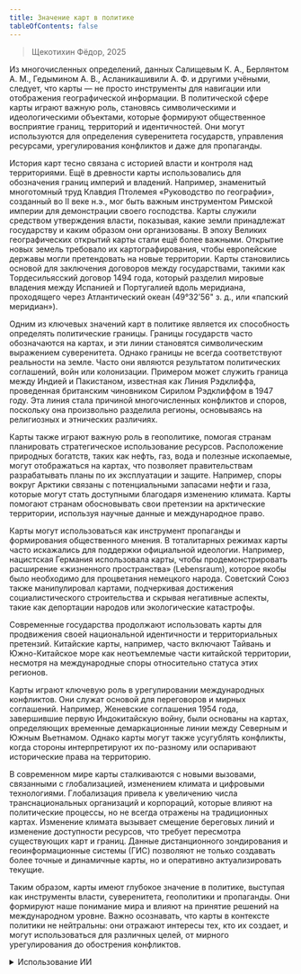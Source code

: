 ```yaml
---
title: Значение карт в политике
tableOfContents: false
---
```


> Щекотихин Фёдор, 2025

Из многочисленных определений, данных Салищевым К. А., Берлянтом А. М., Гедымином А. В., Асланикашивили А. Ф. и другими учёными, следует, что карты — не просто инструменты для навигации или отображения географической информации. В политической сфере карты играют важную роль, становясь символическими и идеологическими объектами, которые формируют общественное восприятие границ, территорий и идентичностей. Они могут используются для определения суверенитета государств, управления ресурсами, урегулирования конфликтов и даже для пропаганды.

История карт тесно связана с историей власти и контроля над территориями. Ещё в древности карты использовались для обозначения границ империй и владений. Например, знаменитый многотомный труд Клавдия Птолемея «Руководство по географии», созданный во II веке н.э., мог быть важным инструментом Римской империи для демонстрации своего господства. Карты служили средством утверждения власти, показывая, какие земли принадлежат государству и каким образом они организованы. В эпоху Великих географических открытий карты стали ещё более важными. Открытие новых земель требовало их картографирования, чтобы европейские державы могли претендовать на новые территории. Карты становились основой для заключения договоров между государствами, такими как Тордесильясский договор 1494 года, который разделил мировые владения между Испанией и Португалией вдоль меридиана, проходящего через Атлантический океан (49°32’56" з. д., или «папский меридиан»).

Одним из ключевых значений карт в политике является их способность определять политические границы. Границы государств часто обозначаются на картах, и эти линии становятся символическим выражением суверенитета. Однако границы не всегда соответствуют реальности на земле. Часто они являются результатом политических соглашений, войн или колонизации. Примером может служить граница между Индией и Пакистаном, известная как Линия Рэдклиффа, проведенная британским чиновником Сирилом Рэдклиффом в 1947 году. Эта линия стала причиной многочисленных конфликтов и споров, поскольку она произвольно разделила регионы, основываясь на религиозных и этнических различиях.

Карты также играют важную роль в геополитике, помогая странам планировать стратегическое использование ресурсов. Расположение природных богатств, таких как нефть, газ, вода и полезные ископаемые, могут отображаться на картах, что позволяет правительствам разрабатывать планы по их эксплуатации и защите. Например, споры вокруг Арктики связаны с потенциальными запасами нефти и газа, которые могут стать доступными благодаря изменению климата. Карты помогают странам обосновывать свои претензии на арктические территории, используя научные данные и международное право.

Карты могут использоваться как инструмент пропаганды и формирования общественного мнения. В тоталитарных режимах карты часто искажались для поддержки официальной идеологии. Например, нацистская Германия использовала карты, чтобы продемонстрировать расширение «жизненного пространства» (Lebensraum), которое якобы было необходимо для процветания немецкого народа. Советский Союз также манипулировал картами, подчеркивая достижения социалистического строительства и скрывая негативные аспекты, такие как депортации народов или экологические катастрофы.

Современные государства продолжают использовать карты для продвижения своей национальной идентичности и территориальных претензий. Китайские карты, например, часто включают Тайвань и Южно-Китайское море как неотъемлемые части китайской территории, несмотря на международные споры относительно статуса этих регионов.

Карты играют ключевую роль в урегулировании международных конфликтов. Они служат основой для переговоров и мирных соглашений. Например, Женевские соглашения 1954 года, завершившие первую Индокитайскую войну, были основаны на картах, определяющих временные демаркационные линии между Северным и Южным Вьетнамом. Однако карты могут также усугублять конфликты, когда стороны интерпретируют их по-разному или оспаривают исторические права на территорию.

В современном мире карты сталкиваются с новыми вызовами, связанными с глобализацией, изменением климата и цифровыми технологиями. Глобализация привела к увеличению числа транснациональных организаций и корпораций, которые влияют на политические процессы, но не всегда отражены на традиционных картах. Изменение климата вызывает смещение береговых линий и изменение доступности ресурсов, что требует пересмотра существующих карт и границ. Данные дистанционного зондирования и геоинформационные системы (ГИС) позволяют не только создавать более точные и динамичные карты, но и оперативно актуализировать текущие.

Таким образом, карты имеют глубокое значение в политике, выступая как инструменты власти, суверенитета, геополитики и пропаганды. Они формируют наше понимание мира и влияют на принятие решений на международном уровне. Важно осознавать, что карты в контексте политики не нейтральны: они отражают интересы тех, кто их создает, и могут использоваться для различных целей, от мирного урегулирования до обострения конфликтов.

<details>
<summary>Использование ИИ</summary>

Был использован GigaChat версии февраля 2025-го года с двумя последующими итерациями верификации информации.

</details>

